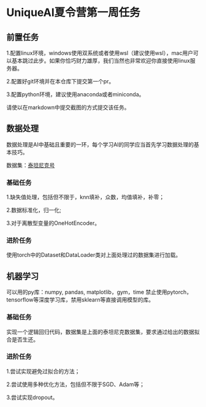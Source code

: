 # UniqueAI夏令营第一周任务

## 前置任务
1.配置linux环境，windows使用双系统或者使用wsl（建议使用wsl），mac用户可以基本跳过此步。如果你恰巧财力雄厚，我们当然也非常欢迎你直接使用linux服务器。


2.配置好git环境并在本仓库下提交第一个pr。


3.配置python环境，建议使用anaconda或者miniconda。

请使以在markdown中提交截图的方式提交该任务。

## 数据处理
数据处理是AI中基础且重要的一环，每个学习AI的同学应当首先学习数据处理的基本技巧。

数据集：[泰坦尼克号](https://uniquestudio.feishu.cn/drive/folder/fldcnV0PzAB5J8ZaoMp8WXho8if?from=from_copylink)

### 基础任务
1.缺失值处理，包括但不限于，knn填补，众数，均值填补，补零；

2.数据标准化，归一化;

3.对于离散型变量的OneHotEncoder。

### 进阶任务
使用torch中的Dataset和DataLoader类对上面处理过的数据集进行加载。

## 机器学习
可以用的py库：numpy, pandas, matplotlib，gym，time
禁止使用pytorch，tensorflow等深度学习库，禁用sklearn等直接调用模型的库。

### 基础任务
实现一个逻辑回归代码，数据集是上面的泰坦尼克数据集，要求通过给出的数据拟合是否生还。

### 进阶任务
1.尝试实现避免过拟合的方法；

2.尝试使用多种优化方法，包括但不限于SGD、Adam等；

3.尝试实现dropout。
